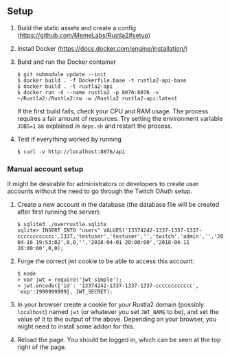 ## Setup

  1. Build the static assets and create a config (<https://github.com/MemeLabs/Rustla2#setup>)
  2. Install Docker (<https://docs.docker.com/engine/installation/>)
  3. Build and run the Docker container
        ```
        $ git submodule update --init
        $ docker build . -f Dockerfile.base -t rustla2-api-base
        $ docker build . -t rustla2-api
        $ docker run -d --name rustla2 -p 8076:8076 -v ~/Rustla2:/Rustla2:rw -w /Rustla2 rustla2-api:latest
        ```
     If the first build fails, check your CPU and RAM usage. The process requires a fair amount of resources. Try setting the environment variable ``JOBS=1`` as explained in ``deps.sh`` and restart the process.

  4. Test if everything worked by running
        ```
        $ curl -v http://localhost:8076/api
        ```

### Manual account setup

It might be desirable for administrators or developers to create user accounts
without the need to go through the Twitch OAuth setup.

  1. Create a new account in the database (the database file will be created
     after first running the server):
        ```
        $ sqlite3 ./overrustle.sqlite
        sqlite> INSERT INTO "users" VALUES('13374242-1337-1337-1337-cccccccccccc',1337,'testuser','testuser','','twitch','admin','','2018-04-16 19:53:02',0,0,'','2018-04-01 20:00:00','2018-04-11 20:00:00',0,0);
        ```
  2. Forge the correct jwt cookie to be able to access this account:
        ```
        $ node
        > var jwt = require('jwt-simple');
        > jwt.encode({'id': '13374242-1337-1337-1337-cccccccccccc', 'exp':1999999999}, JWT_SECRET);
        ```

  3. In your browser create a cookie for your Rustla2 domain (possibly
        `localhost`) named `jwt` (or whatever you set `JWT_NAME` to be), and set
        the value of it to the output of the above. Depending on your browser,
        you might need to install some addon for this.

  4. Reload the page. You should be logged in, which can be seen at the top
        right of the page.


